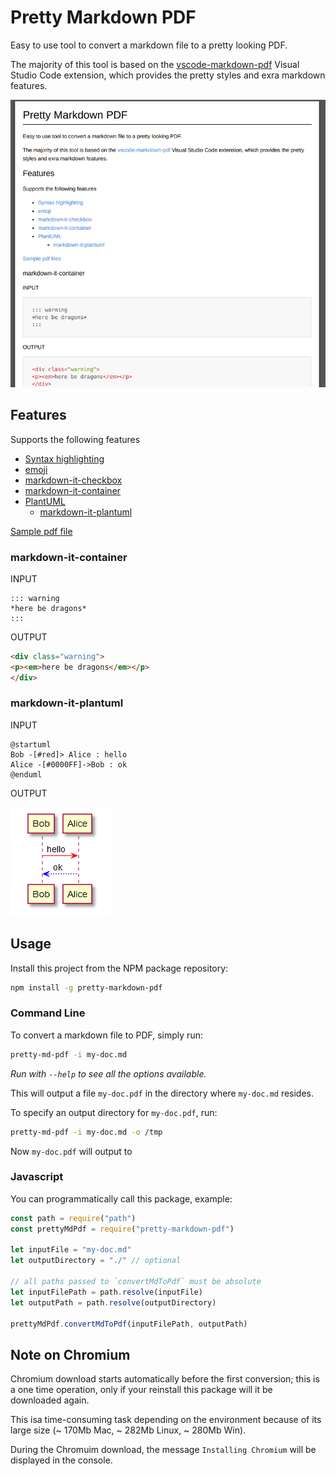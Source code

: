 # Pretty Markdown PDF

Easy to use tool to convert a markdown file to a pretty looking PDF.

The majority of this tool is based on the [vscode-markdown-pdf](https://github.com/yzane/vscode-markdown-pdf) Visual Studio Code extension, which provides the pretty styles and exra markdown features.

![PDF](img/pdf.png)

## Features

Supports the following features
* [Syntax highlighting](https://highlightjs.org/static/demo/)
* [emoji](http://www.webpagefx.com/tools/emoji-cheat-sheet/)
* [markdown-it-checkbox](https://github.com/mcecot/markdown-it-checkbox)
* [markdown-it-container](https://github.com/markdown-it/markdown-it-container)
* [PlantUML](http://plantuml.com/)
  * [markdown-it-plantuml](https://github.com/gmunguia/markdown-it-plantuml)

[Sample pdf file](sample/README.pdf)

### markdown-it-container

INPUT
```
::: warning
*here be dragons*
:::
```

OUTPUT
``` html
<div class="warning">
<p><em>here be dragons</em></p>
</div>
```

### markdown-it-plantuml

INPUT
```
@startuml
Bob -[#red]> Alice : hello
Alice -[#0000FF]->Bob : ok
@enduml
```

OUTPUT

![PlantUML](img/PlantUML.png)

## Usage

Install this project from the NPM package repository:

```bash
npm install -g pretty-markdown-pdf
```

### Command Line

To convert a markdown file to PDF, simply run:

```bash
pretty-md-pdf -i my-doc.md
```

*Run with `--help` to see all the options available.*

This will output a file `my-doc.pdf` in the directory where `my-doc.md` resides.

To specify an output directory for `my-doc.pdf`, run:

```bash
pretty-md-pdf -i my-doc.md -o /tmp
```

Now `my-doc.pdf` will output to

### Javascript

You can programmatically call this package, example:

```javascript
const path = require("path")
const prettyMdPdf = require("pretty-markdown-pdf")

let inputFile = "my-doc.md"
let outputDirectory = "./" // optional

// all paths passed to `convertMdToPdf` must be absolute
let inputFilePath = path.resolve(inputFile)
let outputPath = path.resolve(outputDirectory)

prettyMdPdf.convertMdToPdf(inputFilePath, outputPath)
```

## Note on Chromium

Chromium download starts automatically before the first conversion; this is a one time operation, only if your reinstall this package will it be downloaded again.

This isa  time-consuming task depending on the environment because of its large size (~ 170Mb Mac, ~ 282Mb Linux, ~ 280Mb Win).

During the Chromuim download, the message `Installing Chromium` will be displayed in the console.
